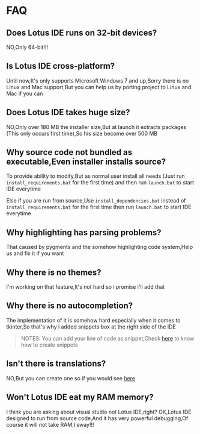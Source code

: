 # FAQ

## Does Lotus IDE runs on 32-bit devices?
NO,Only 64-bit!!!

## Is Lotus IDE cross-platform?
Until now,It's only supports Microsoft Windows 7 and up,Sorry there is no Linux and Mac support,But you can help us by porting project to Linux and Mac if you can

## Does Lotus IDE takes huge size?
NO,Only over 180 MB the installer size,But at launch it extracts packages (This only occurs first time),So his size become over 500 MB

## Why source code not bundled as executable,Even installer installs source?
To provide ability to modify,But as normal user install all needs (Just run `install_requirements.bat` for the first time) and then run `launch.bat` to start IDE everytime

Else if you are run from source,Use `install_dependencies.bat` instead of `install_requirements.bat` for the first time then run `launch.bat` to start IDE everytime

## Why highlighting has parsing problems?
That caused by pygments and the somehow highlighting code system,Help us and fix it if you want

## Why there is no themes?
I'm working on that feature,It's not hard so i promise i'll add that

## Why there is no autocompletion?
The implementation of it is somehow hard especially when it comes to tkinter,So that's why i added snippets box at the right side of the IDE

> NOTES: You can add your line of code as snippet,Check [here](https://github.com/Rabios/Lotus/blob/master/Snippets.md) to know how to create snippets

## Isn't there is translations?
NO,But you can create one so if you would see [here](https://github.com/Rabios/Lotus/blob/master/Translate.md)

## Won't Lotus IDE eat my RAM memory?
I think you are asking about visual studio not Lotus IDE,right? OK,Lotus IDE designed to run from source code,And it has very powerful debugging,Of course it will not take RAM,I sway!!!

